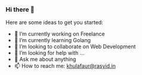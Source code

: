 ### Hi there 👋


<!-- **idhin/idhin** is a ✨ _special_ ✨ repository because its `README.md` (this file) appears on your GitHub profile. -->

Here are some ideas to get you started:

- 🔭 I’m currently working on Freelance
- 🌱 I’m currently learning Golang
- 👯 I’m looking to collaborate on Web Development
- 🤔 I’m looking for help with ...
- 💬 Ask me about anything
- 📫 How to reach me: khulafaur@rasyid.in


<!-- ![Khulafaur's GitHub stats](https://github-readme-stats.vercel.app/api?username=idhin&show_icons=true&theme=merko)
<!-- 
[![Top Langs](https://github-readme-stats.vercel.app/api/top-langs/?username=idhin)](https://github.com/idhin/github-readme-stats) -->

<!-- <a href="https://github.com/anuraghazra/github-readme-stats">
  <img align="center" src="https://github-readme-stats.vercel.app/api/pin/?username=anuraghazra&repo=github-readme-stats" />
</a> -->
<!-- <a href="https://github.com/anuraghazra/convoychat">
  <img align="center" src="https://github-readme-stats.vercel.app/api/pin/?username=anuraghazra&repo=convoychat" />
</a>
 --> 
      



